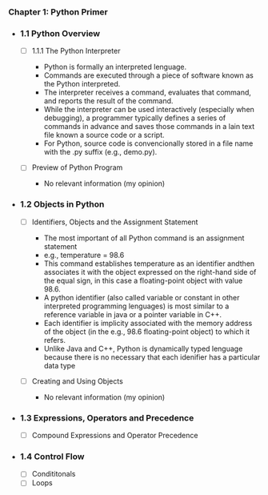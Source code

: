 
### Chapter 1: Python Primer

- ### 1.1 Python Overview

    - [ ] 1.1.1 The Python Interpreter
        - Python is formally an interpreted lenguage.
        - Commands are executed through a piece of software known as the Python interpreted.
        - The interpreter receives a command, evaluates that command, and reports the result of the command.
        - While the interpreter can be used interactively (especially when debugging), a programmer typically defines a series of commands in advance and saves those commands in a lain text file known a source code or a script.
        - For Python, source code is convencionally stored in a file name with the .py suffix (e.g., demo.py).

    - [ ] Preview of Python Program
        - No relevant information (my opinion)

- ### 1.2 Objects in Python
        
    - [ ] Identifiers, Objects and the Assignment Statement
        - The most important of all Python command is an assignment statement
        - e.g., temperature = 98.6
        - This command establishes temperature as an identifier andthen associates it with the object expressed on the right-hand side of the equal sign, in this case a floating-point object with value 98.6.
        - A python identifier (also called variable or constant in other interpreted programming lenguages) is most similar to a reference variable in java or a pointer variable in C++.
        - Each identifier is implicity associated with the memory address of the object (in the e.g., 98.6 floating-point object) to which it refers.
        - Unlike Java and C++, Python is dynamically typed lenguage because there is no necessary that each idenifier has a particular data type
        
    - [ ] Creating and Using Objects
        - No relevant information (my opinion)


- ### 1.3 Expressions, Operators and Precedence
        
    - [ ] Compound Expressions and Operator Precedence


- ### 1.4 Control Flow
        
    - [ ] Condititonals
    - [ ] Loops
